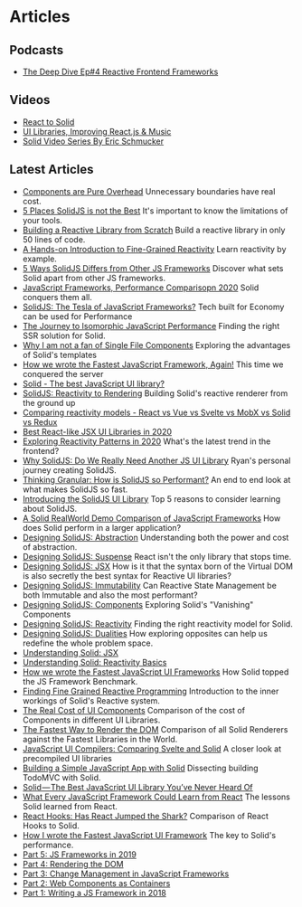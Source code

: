 # Articles

## Podcasts

- [The Deep Dive Ep#4 Reactive Frontend Frameworks](https://thedeepdive.simplecast.com/episodes/reactive-frontend-frameworks)

## Videos

- [React to Solid](https://www.youtube.com/watch?v=p8e9ta269x8&t=4425s)
- [UI Libraries, Improving React.js & Music](https://www.youtube.com/watch?v=Dq5EAcup044)
- [Solid Video Series By Eric Schmucker](https://www.youtube.com/playlist?list=PLtLhzwNMDs1fMi43erQSzXD49Y4p0TniU)

## Latest Articles

- [Components are Pure Overhead](https://dev.to/this-is-learning/components-are-pure-overhead-hpm) Unnecessary boundaries have real cost.
- [5 Places SolidJS is not the Best](https://dev.to/this-is-learning/5-places-solidjs-is-not-the-best-5019) It's important to know the limitations of your tools.
- [Building a Reactive Library from Scratch](https://dev.to/ryansolid/building-a-reactive-library-from-scratch-1i0p) Build a reactive library in only 50 lines of code.
- [A Hands-on Introduction to Fine-Grained Reactivity](https://dev.to/ryansolid/a-hands-on-introduction-to-fine-grained-reactivity-3ndf) Learn reactivity by example.
- [5 Ways SolidJS Differs from Other JS Frameworks](https://dev.to/ryansolid/5-ways-solidjs-differs-from-other-js-frameworks-1g63) Discover what sets Solid apart from other JS frameworks.
- [JavaScript Frameworks, Performance Comparisopn 2020](https://javascript.plainenglish.io/javascript-frameworks-performance-comparison-2020-cd881ac21fce) Solid conquers them all.
- [SolidJS: The Tesla of JavaScript Frameworks?](https://medium.com/@ryansolid/solidjs-the-tesla-of-javascript-ui-frameworks-6a1d379bc05e) Tech built for Economy can be used for Performance
- [The Journey to Isomorphic JavaScript Performance](https://indepth.dev/the-journey-to-isomorphic-rendering-performance) Finding the right SSR solution for Solid.
- [Why I am not a fan of Single File Components](https://dev.to/ryansolid/why-i-m-not-a-fan-of-single-file-components-3bfl) Exploring the advantages of Solid's templates
- [How we wrote the Fastest JavaScript Framework, Again!](https://levelup.gitconnected.com/how-we-wrote-the-fastest-javascript-ui-framework-again-db097ddd99b6) This time we conquered the server
- [Solid - The best JavaScript UI library?](https://areknawo.com/solid-the-best-javascript-ui-library/)
- [SolidJS: Reactivity to Rendering](https://indepth.dev/solidjs-reactivity-to-rendering/) Building Solid's reactive renderer from the ground up
- [Comparing reactivity models - React vs Vue vs Svelte vs MobX vs Solid vs Redux](https://dev.to/lloyds-digital/comparing-reactivity-models-react-vs-vue-vs-svelte-vs-mobx-vs-solid-29m8)
- [Best React-like JSX UI Libraries in 2020](https://areknawo.com/best-react-like-jsx-ui-libraries-in-2020/)
- [Exploring Reactivity Patterns in 2020](https://indepth.dev/exploring-the-state-of-reactivity-patterns-in-2020/) What's the latest trend in the frontend?
- [Why SolidJS: Do We Really Need Another JS UI Library](https://dev.to/ryansolid/why-solidjs-do-we-need-another-js-ui-library-1mdc) Ryan's personal journey creating SolidJS.
- [Thinking Granular: How is SolidJS so Performant?](https://dev.to/ryansolid/thinking-granular-how-is-solidjs-so-performant-4g37) An end to end look at what makes SolidJS so fast.
- [Introducing the SolidJS UI Library](https://dev.to/ryansolid/introducing-the-solidjs-ui-library-4mck) Top 5 reasons to consider learning about SolidJS.
- [A Solid RealWorld Demo Comparison of JavaScript Frameworks](https://levelup.gitconnected.com/a-solid-realworld-demo-comparison-8c3363448fd8) How does Solid perform in a larger application?
- [Designing SolidJS: Abstraction](https://levelup.gitconnected.com/designing-solidjs-abstraction-66d8c63fa7d1?source=friends_link&sk=9cc520bbba3d97872a78081a8ab7b259) Understanding both the power and cost of abstraction.
- [Designing SolidJS: Suspense](https://itnext.io/designing-solidjs-suspense-f4e92c625cb5?source=friends_link&sk=f06f93d28632daba59048ed3d6d6b0a5) React isn't the only library that stops time.
- [Designing SolidJS: JSX](https://medium.com/@ryansolid/designing-solidjs-jsx-50ee2b791d4c?source=friends_link&sk=ef3d7ada15b50a6b5b7f5aee2cb8f952) How is it that the syntax born of the Virtual DOM is also secretly the best syntax for Reactive UI libraries?
- [Designing SolidJS: Immutability](https://medium.com/javascript-in-plain-english/designing-solidjs-immutability-f1e46fe9f321?source=friends_link&sk=912e32c63353ff0e084630bf3b63a8b1) Can Reactive State Management be both Immutable and also the most performant?
- [Designing SolidJS: Components](https://medium.com/@ryansolid/designing-solidjs-components-8f1ebb88d78b?source=friends_link&sk=cac89d1679d8be2c7bf2b303fabd153c) Exploring Solid's "Vanishing" Components
- [Designing SolidJS: Reactivity](https://medium.com/@ryansolid/designing-solidjs-reactivity-75180a4c74b4?source=friends_link&sk=dbb9dd46a2e902c199ad3d5c7aeb1566) Finding the right reactivity model for Solid.
- [Designing SolidJS: Dualities](https://medium.com/@ryansolid/designing-solidjs-dualities-69ee4c08aa03?source=friends_link&sk=161ddd70db4fca50d6f33b6d53056d36) How exploring opposites can help us redefine the whole problem space.
- [Understanding Solid: JSX](https://dev.to/atfzl/understanding-solid-jsx-584p)
- [Understanding Solid: Reactivity Basics](https://dev.to/atfzl/understanding-solid-reactivity-basics-39kk)
- [How we wrote the Fastest JavaScript UI Frameworks](https://medium.com/@ryansolid/how-we-wrote-the-fastest-javascript-ui-frameworks-a96f2636431e) How Solid topped the JS Framework Benchmark.
- [Finding Fine Grained Reactive Programming](https://levelup.gitconnected.com/finding-fine-grained-reactive-programming-89741994ddee?source=friends_link&sk=31c66a70c1dce7dd5f3f4229423ad127) Introduction to the inner workings of Solid's Reactive system.
- [The Real Cost of UI Components](https://medium.com/better-programming/the-real-cost-of-ui-components-6d2da4aba205?source=friends_link&sk=a412aa18825c8424870d72a556db2169) Comparison of the cost of Components in different UI Libraries.
- [The Fastest Way to Render the DOM](https://medium.com/@ryansolid/the-fastest-way-to-render-the-dom-e3b226b15ca3?source=friends_link&sk=5ae1688dde789e46cecf5c976e708da5) Comparison of all Solid Renderers against the Fastest Libraries in the World.
- [JavaScript UI Compilers: Comparing Svelte and Solid](https://medium.com/@ryansolid/javascript-ui-compilers-comparing-svelte-and-solid-cbcba2120cea) A closer look at precompiled UI libraries
- [Building a Simple JavaScript App with Solid](https://levelup.gitconnected.com/building-a-simple-javascript-app-with-solid-ff17c8836409) Dissecting building TodoMVC with Solid.
- [Solid — The Best JavaScript UI Library You’ve Never Heard Of](https://levelup.gitconnected.com/solid-the-best-javascript-ui-library-youve-never-heard-of-297b22848ac1?source=friends_link&sk=d61fc9352b4a98c6c9f5f6bd2077a722)
- [What Every JavaScript Framework Could Learn from React](https://medium.com/@ryansolid/what-every-javascript-framework-could-learn-from-react-1e2bbd9feb09?source=friends_link&sk=75b3f6f90eecc7d210814baa2d5ab52c) The lessons Solid learned from React.
- [React Hooks: Has React Jumped the Shark?](https://medium.com/js-dojo/react-hooks-has-react-jumped-the-shark-c8cf04e246cf?source=friends_link&sk=a5017cca813ea970b480cc44afb32034) Comparison of React Hooks to Solid.
- [How I wrote the Fastest JavaScript UI Framework](https://medium.com/@ryansolid/how-i-wrote-the-fastest-javascript-ui-framework-37525b42d6c9?source=friends_link&sk=8eb9387a535a306d1eb96f7ce88c4db5) The key to Solid's performance.
- [Part 5: JS Frameworks in 2019](https://medium.com/@ryansolid/b-y-o-f-part-5-js-frameworks-in-2019-deb9c4d3e74)
- [Part 4: Rendering the DOM](https://medium.com/@ryansolid/b-y-o-f-part-4-rendering-the-dom-753657689647)
- [Part 3: Change Management in JavaScript Frameworks](https://medium.com/@ryansolid/b-y-o-f-part-3-change-management-in-javascript-frameworks-6af6e436f63c)
- [Part 2: Web Components as Containers](https://medium.com/@ryansolid/b-y-o-f-part-2-web-components-as-containers-85e04a7d96e9)
- [Part 1: Writing a JS Framework in 2018](https://medium.com/@ryansolid/b-y-o-f-part-1-writing-a-js-framework-in-2018-b02a41026929)
